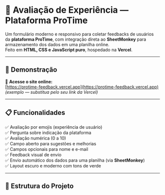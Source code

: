 # 🧠 Avaliação de Experiência — Plataforma ProTime

Um formulário moderno e responsivo para coletar feedbacks de usuários da **plataforma ProTime**, com integração direta ao **SheetMonkey** para armazenamento dos dados em uma planilha online.  
Feito em **HTML, CSS e JavaScript puro**, hospedado na **Vercel**.

---

## 🚀 Demonstração

🔗 **Acesse o site online:**  
[https://protime-feedback.vercel.app](https://protime-feedback.vercel.app) *(exemplo — substitua pelo seu link da Vercel)*

---

## 📋 Funcionalidades

✅ Avaliação por emojis (experiência de usuário)  
✅ Pergunta sobre indicação da plataforma  
✅ Avaliação numérica (0 a 10)  
✅ Campo aberto para sugestões e melhorias  
✅ Campos opcionais para nome e e-mail  
✅ Feedback visual de envio  
✅ Envio automático dos dados para uma planilha (via **SheetMonkey**)  
✅ Layout escuro e moderno com tons de verde  

---

## 🧩 Estrutura do Projeto

